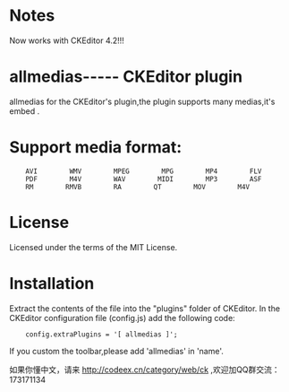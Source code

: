 Notes
=====
Now works with CKEditor 4.2!!!

allmedias----- CKEditor plugin
=========

allmedias for the CKEditor's plugin,the plugin supports many medias,it's embed .

Support media format:
=========
        AVI        WMV        MPEG        MPG        MP4        FLV
        PDF        M4V        WAV        MIDI        MP3        ASF
        RM        RMVB        RA        QT        MOV        M4V
        
License
=========
Licensed under the terms of the MIT License.

Installation
=========
Extract the contents of the file into the "plugins" folder of CKEditor.
In the CKEditor configuration file (config.js) add the following code:

        config.extraPlugins = '[ allmedias ]';

If you custom the toolbar,please add 'allmedias' in 'name'.

如果你懂中文，请来 http://codeex.cn/category/web/ck ,欢迎加QQ群交流：173171134

